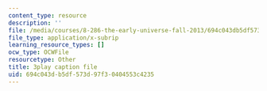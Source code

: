 ```yaml
---
content_type: resource
description: ''
file: /media/courses/8-286-the-early-universe-fall-2013/694c043db5df573d97f30404553c4235_tJ2AJJMcQXs.vtt
file_type: application/x-subrip
learning_resource_types: []
ocw_type: OCWFile
resourcetype: Other
title: 3play caption file
uid: 694c043d-b5df-573d-97f3-0404553c4235
---
```

